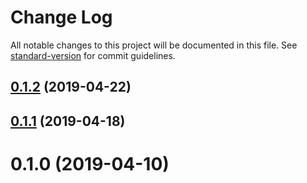 # Change Log

All notable changes to this project will be documented in this file. See [standard-version](https://github.com/conventional-changelog/standard-version) for commit guidelines.

<a name="0.1.2"></a>
## [0.1.2](https://github.com/ipfs-shipyard/js-crypto-key-composer/compare/v0.1.1...v0.1.2) (2019-04-22)



<a name="0.1.1"></a>
## [0.1.1](https://github.com/ipfs-shipyard/js-crypto-key-composer/compare/v0.1.0...v0.1.1) (2019-04-18)



<a name="0.1.0"></a>
# 0.1.0 (2019-04-10)
